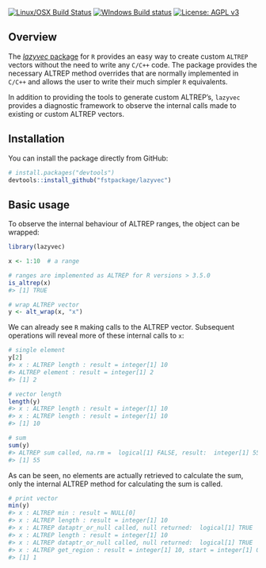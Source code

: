 
<!-- README.md is generated from README.Rmd. Please edit that file -->

<!-- <img src="logo.png" align="right" /> -->

[![Linux/OSX Build
Status](https://travis-ci.org/fstpackage/lazyvec.svg?branch=master)](https://travis-ci.org/fstpackage/lazyvec)
[![WIndows Build
status](https://ci.appveyor.com/api/projects/status/bfm7amtkyjvc2rk9?svg=true)](https://ci.appveyor.com/project/fstpackage/lazyvec)
[![License: AGPL
v3](https://img.shields.io/badge/License-AGPL%20v3-blue.svg)](https://www.gnu.org/licenses/agpl-3.0)

## Overview

The [*lazyvec* package](https://github.com/fstpackage/lazyvec) for `R`
provides an easy way to create custom `ALTREP` vectors without the need
to write any `C/C++` code. The package provides the necessary ALTREP
method overrides that are normally implemented in `C/C++` and allows the
user to write their much simpler `R` equivalents.

In addition to providing the tools to generate custom ALTREP’s,
`lazyvec` provides a diagnostic framework to observe the internal calls
made to existing or custom ALTREP vectors.

## Installation

You can install the package directly from GitHub:

``` r
# install.packages("devtools")
devtools::install_github("fstpackage/lazyvec")
```

## Basic usage

To observe the internal behaviour of ALTREP ranges, the object can be
wrapped:

``` r
library(lazyvec)

x <- 1:10  # a range

# ranges are implemented as ALTREP for R versions > 3.5.0
is_altrep(x)
#> [1] TRUE

# wrap ALTREP vector
y <- alt_wrap(x, "x")
```

We can already see `R` making calls to the ALTREP vector. Subsequent
operations will reveal more of these internal calls to `x`:

``` r
# single element
y[2]
#> x : ALTREP length : result = integer[1] 10
#> ALTREP element : result = integer[1] 2
#> [1] 2

# vector length
length(y)
#> x : ALTREP length : result = integer[1] 10
#> x : ALTREP length : result = integer[1] 10
#> [1] 10

# sum
sum(y)
#> ALTREP sum called, na.rm =  logical[1] FALSE, result:  integer[1] 55
#> [1] 55
```

As can be seen, no elements are actually retrieved to calculate the sum,
only the internal ALTREP method for calculating the sum is called.

``` r
# print vector
min(y)
#> x : ALTREP min : result = NULL[0] 
#> x : ALTREP length : result = integer[1] 10
#> x : ALTREP dataptr_or_null called, null returned:  logical[1] TRUE
#> x : ALTREP length : result = integer[1] 10
#> x : ALTREP dataptr_or_null called, null returned:  logical[1] TRUE
#> x : ALTREP get_region : result = integer[1] 10, start = integer[1] 0, length = integer[1] 10
#> [1] 1
```
